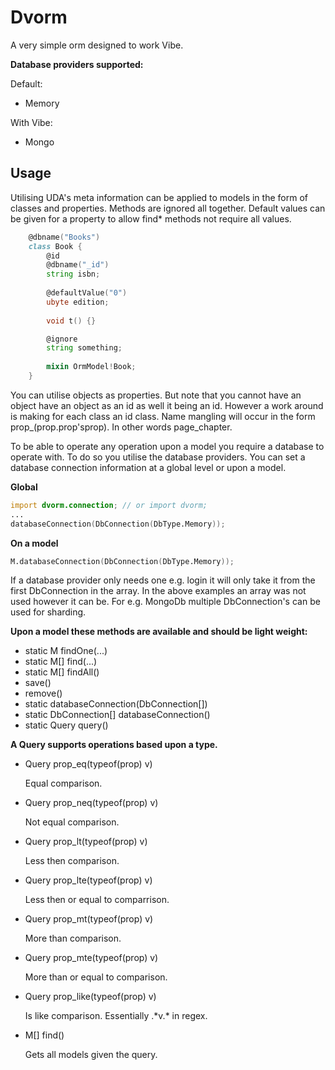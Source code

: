 Dvorm
=====

A very simple orm designed to work Vibe.

**Database providers supported:**

Default:

- Memory

With Vibe:
- Mongo

Usage
--------
Utilising UDA's meta information can be applied to models in the form of classes and properties.
Methods are ignored all together.
Default values can be given for a property to allow find* methods not require all values.

```D
	@dbname("Books")
	class Book {
		@id
		@dbname("_id")
		string isbn;
		
		@defaultValue("0")
		ubyte edition;
		
		void t() {}

		@ignore
		string something;
		
		mixin OrmModel!Book;
	}
```

You can utilise objects as properties. But note that you cannot have an object have an object as an id as well it being an id. However a work around is making for each class an id class.
Name mangling will occur in the form prop_(prop.prop'sprop). In other words page_chapter.

To be able to operate any operation upon a model you require a database to operate with. To do so you utilise the database providers. You can set a database connection information at a global level or upon a model.

**Global**
```D
import dvorm.connection; // or import dvorm;
...
databaseConnection(DbConnection(DbType.Memory));
```
**On a model**
```D
M.databaseConnection(DbConnection(DbType.Memory));
```

If a database provider only needs one e.g. login it will only take it from the first DbConnection in the array.
In the above examples an array was not used however it can be.
For e.g. MongoDb multiple DbConnection's can be used for sharding.

**Upon a model these methods are available and should be light weight:**
- static M findOne(...)
- static M[] find(...)
- static M[] findAll()
- save()
- remove()
- static databaseConnection(DbConnection[])
- static DbConnection[] databaseConnection()
- static Query query()

**A Query supports operations based upon a type.**
- Query prop_eq(typeof(prop) v)

  Equal comparison.
- Query prop_neq(typeof(prop) v)

  Not equal comparison.
- Query prop_lt(typeof(prop) v)

  Less then comparison.
- Query prop_lte(typeof(prop) v)

  Less then or equal to comparrison.
- Query prop_mt(typeof(prop) v)

  More than comparison.
- Query prop_mte(typeof(prop) v)

  More than or equal to comparison.
- Query prop_like(typeof(prop) v)

  Is like comparison. Essentially .\*v.\* in regex.
- M[] find()

  Gets all models given the query.

